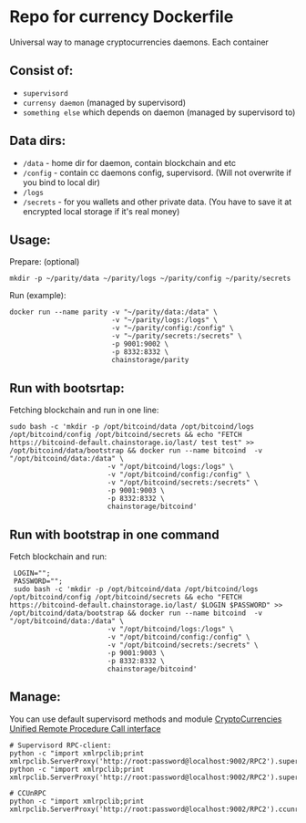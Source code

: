 Repo for currency Dockerfile
============================
Universal way to manage cryptocurrencies daemons. 
Each container
 
Consist of:
----------
- `supervisord`
- `currensy daemon` (managed by supervisord)
- `something else` which depends on daemon (managed by supervisord to)

Data dirs:
----------
 - `/data` - home dir for daemon, contain blockchain and etc
 - `/config` - contain cc daemons config, supervisord. (Will not overwrite if you bind to local dir)
 - `/logs`
 - `/secrets` - for you wallets and other private data. (You have to save it at encrypted local storage if it's real money)

Usage:
------

Prepare: (optional)

    mkdir -p ~/parity/data ~/parity/logs ~/parity/config ~/parity/secrets

Run (example):
    
    docker run --name parity -v "~/parity/data:/data" \
                             -v "~/parity/logs:/logs" \
                             -v "~/parity/config:/config" \
                             -v "~/parity/secrets:/secrets" \
                             -p 9001:9002 \
                             -p 8332:8332 \
                             chainstorage/parity
                             
Run with bootsrtap:
-------------------

Fetching blockchain and run in one line:

    sudo bash -c 'mkdir -p /opt/bitcoind/data /opt/bitcoind/logs /opt/bitcoind/config /opt/bitcoind/secrets && echo "FETCH https://bitcoind-default.chainstorage.io/last/ test test" >> /opt/bitcoind/data/bootstrap && docker run --name bitcoind  -v "/opt/bitcoind/data:/data" \
                            -v "/opt/bitcoind/logs:/logs" \
                            -v "/opt/bitcoind/config:/config" \
                            -v "/opt/bitcoind/secrets:/secrets" \
                            -p 9001:9003 \
                            -p 8332:8332 \
                            chainstorage/bitcoind'

Run with bootstrap in one command
------------------------------
Fetch blockchain and run:
     
     LOGIN="";
     PASSWORD="";
     sudo bash -c 'mkdir -p /opt/bitcoind/data /opt/bitcoind/logs /opt/bitcoind/config /opt/bitcoind/secrets && echo "FETCH https://bitcoind-default.chainstorage.io/last/ $LOGIN $PASSWORD" >> /opt/bitcoind/data/bootstrap && docker run --name bitcoind  -v "/opt/bitcoind/data:/data" \
                            -v "/opt/bitcoind/logs:/logs" \
                            -v "/opt/bitcoind/config:/config" \
                            -v "/opt/bitcoind/secrets:/secrets" \
                            -p 9001:9003 \
                            -p 8332:8332 \
                            chainstorage/bitcoind'


Manage:
-------
You can use default supervisord methods and module [CryptoCurrencies Unified Remote Procedure Call interface](https://github.com/chainstorage/CCUnRPC) 

    # Supervisord RPC-client:
    python -c "import xmlrpclib;print xmlrpclib.ServerProxy('http://root:password@localhost:9002/RPC2').supervisor.stopProcess('parity')"
    python -c "import xmlrpclib;print xmlrpclib.ServerProxy('http://root:password@localhost:9002/RPC2').supervisor.startProcess('parity')"

    # CCUnRPC 
    python -c "import xmlrpclib;print xmlrpclib.ServerProxy('http://root:password@localhost:9002/RPC2').ccunrpc.get_height()"
